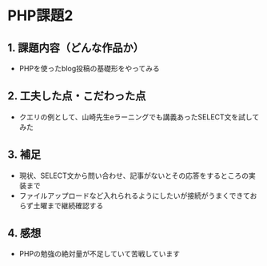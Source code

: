 # PHP課題2 

## 1. 課題内容（どんな作品か）
- PHPを使ったblog投稿の基礎形をやってみる

## 2. 工夫した点・こだわった点
- クエリの例として、山崎先生eラーニングでも講義あったSELECT文を試してみた

## 3. 補足
- 現状、SELECT文から問い合わせ、記事がないとその応答をするところの実装まで
- ファイルアップロードなど入れられるようにしたいが接続がうまくできておらず土曜まで継続確認する

## 4. 感想
- PHPの勉強の絶対量が不足していて苦戦しています
